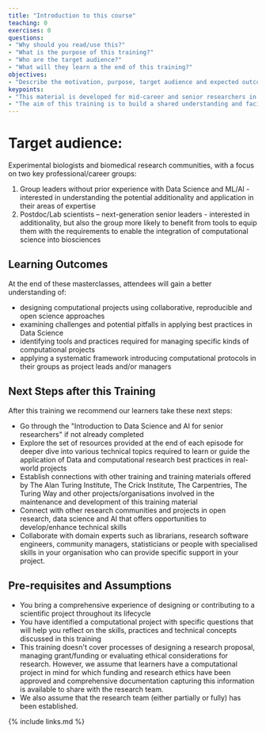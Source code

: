 ```yaml
---
title: "Introduction to this course"
teaching: 0
exercises: 0
questions:
- "Why should you read/use this?"
- "What is the purpose of this training?"
- "Who are the target audience?"
- "What will they learn a the end of this training?"
objectives:
- "Describe the motivation, purpose, target audience and expected outcome of this training"
keypoints:
- "This material is developed for mid-career and senior researchers in  biomedical and biosciences fields."
- "The aim of this training is to build a shared understanding and facilitate the integration of computational reproducibility in data science."
---
```


# Target audience:

Experimental biologists and biomedical research communities, with a focus on two key professional/career groups:

1. Group leaders without prior experience with Data Science and ML/AI - interested in understanding the potential additionality and application in their areas of expertise
2. Postdoc/Lab scientists – next-generation senior leaders - interested in additionality, but also the group more likely to benefit from tools to equip them with the requirements to enable the integration of computational science into biosciences

## Learning Outcomes

At the end of these masterclasses, attendees will gain a better understanding of:

- designing computational projects using collaborative, reproducible and open science approaches 
- examining challenges and potential pitfalls in applying best practices in Data Science
- identifying tools and practices required for managing specific kinds of computational projects
- applying a systematic framework introducing computational protocols in their groups as project leads and/or managers

## Next Steps after this Training

After this training we recommend our learners take these next steps:
- Go through the "Introduction to Data Science and AI for senior researchers" if not already completed 
- Explore the set of resources provided at the end of each episode for deeper dive into various technical topics required to learn or guide the application of Data and computational research best practices in real-world projects
-  Establish connections with other training and training materials offered by The Alan Turing Institute, The Crick Institute, The Carpentries, The Turing Way and other projects/organisations involved in the maintenance and development of this training material
- Connect with other research communities and projects in open research, data science and AI that offers opportunities to develop/enhance technical skills
- Collaborate with domain experts such as librarians, research software engineers, community managers, statisticians or people with specialised skills in your organisation who can provide specific support in your project.

## Pre-requisites and Assumptions 
- You bring a comprehensive experience of designing or contributing to a scientific project throughout its lifecycle 
- You have identified a computational project with specific questions that will help you reflect on the skills, practices and technical concepts discussed in this training
- This training doesn't cover processes of designing a research proposal, managing grant/funding or evaluating ethical considerations for research. However, we assume that learners have a computational project in mind for which funding and research ethics have been approved and comprehensive documentation capturing this information is available to share with the research team.
- We also assume that the research team (either partially or fully) has been established.

{% include links.md %}